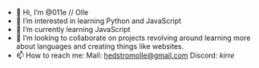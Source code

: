 - 👋 Hi, I’m @011e // Olle
- 👀 I’m interested in learning Python and JavaScript
- 🌱 I’m currently learning JavaScript
- 💞️ I’m looking to collaborate on projects revolving around learning more about languages and creating things like websites.
- 📫 How to reach me: Mail: hedstromolle@gmail.com  Discord: _kirre_

<!---
011e/011e is a ✨ special ✨ repository because its `README.md` (this file) appears on your GitHub profile.
You can click the Preview link to take a look at your changes.
--->
